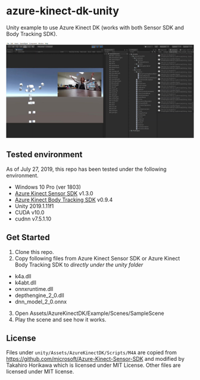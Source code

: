 # azure-kinect-dk-unity

Unity example to use Azure Kinect DK (works with both Sensor SDK and Body Tracking SDK).

![Screenshot](screenshot.jpg?raw=true "ScreenShot")

## Tested environment
As of July 27, 2019, this repo has been tested under the following environment.
- Windows 10 Pro (ver 1803)
- [Azure Kinect Sensor SDK](https://docs.microsoft.com/ja-jp/azure/Kinect-dk/sensor-sdk-download) v1.3.0
- [Azure Kinect Body Tracking SDK](https://docs.microsoft.com/ja-jp/azure/Kinect-dk/body-sdk-download) v0.9.4
- Unity 2019.1.11f1
- CUDA v10.0
- cudnn v7.5.1.10

## Get Started
1. Clone this repo.
2. Copy following files from Azure Kinect Sensor SDK or Azure Kinect Body Tracking SDK to *directly under the unity folder*
- k4a.dll
- k4abt.dll
- onnxruntime.dll
- depthengine_2_0.dll
- dnn_model_2_0.onnx
3. Open Assets/AzureKinectDK/Example/Scenes/SampleScene
4. Play the scene and see how it works.

## License
Files under `unity/Assets/AzureKinectDK/Scripts/M4A` are copied from https://github.com/microsoft/Azure-Kinect-Sensor-SDK and modified by Takahiro Horikawa which is licensed under MIT License.
Other files are licensed under MIT license.